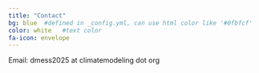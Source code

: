 ```yaml
---
title: "Contact"
bg: blue  #defined in _config.yml, can use html color like '#0fbfcf'
color: white   #text color
fa-icon: envelope
---
```

Email: dmess2025 at climatemodeling dot org


